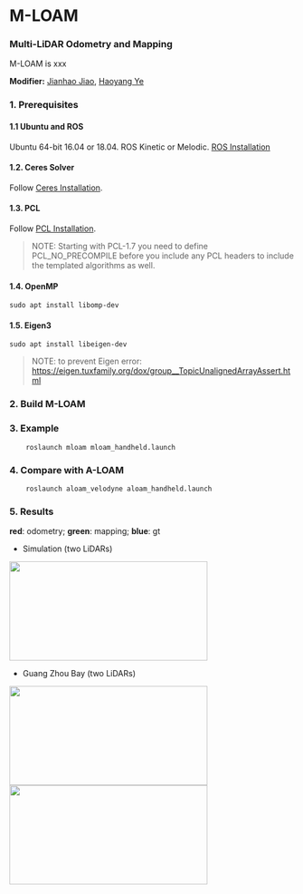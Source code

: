 # M-LOAM
### Multi-LiDAR Odometry and Mapping

M-LOAM is xxx

<!-- A-LOAM is an Advanced implementation of LOAM (J. Zhang and S. Singh. LOAM: Lidar Odometry and Mapping in Real-time), which uses Eigen and Ceres Solver to simplify code structure. This code is modified from LOAM and [LOAM_NOTED](https://github.com/cuitaixiang/LOAM_NOTED). This code is clean and simple without complicated mathematical derivation and redundant operations. It is a good learning material for SLAM beginners. -->

<!-- <img src="https://github.com/HKUST-Aerial-Robotics/A-LOAM/blob/devel/picture/kitti.png" width = 55% height = 55%/> -->

**Modifier:** [Jianhao Jiao](http://gogojjh.github.io), [Haoyang Ye](https://github.com/xxx)


### 1. Prerequisites
#### 1.1 **Ubuntu** and **ROS**
Ubuntu 64-bit 16.04 or 18.04.
ROS Kinetic or Melodic. [ROS Installation](http://wiki.ros.org/ROS/Installation)

#### 1.2. **Ceres Solver**
Follow [Ceres Installation](http://ceres-solver.org/installation.html).

#### 1.3. **PCL**
Follow [PCL Installation](http://www.pointclouds.org/downloads/linux.html).
> NOTE: Starting with PCL-1.7 you need to define PCL_NO_PRECOMPILE before you include any PCL headers to include the templated algorithms as well.

#### 1.4. **OpenMP**
```sudo apt install libomp-dev```

#### 1.5. **Eigen3**
```sudo apt install libeigen-dev```
> NOTE: to prevent Eigen error: https://eigen.tuxfamily.org/dox/group__TopicUnalignedArrayAssert.html

### 2. Build M-LOAM


### 3. Example
```
    roslaunch mloam mloam_handheld.launch
```

### 4. Compare with A-LOAM
```
    roslaunch aloam_velodyne aloam_handheld.launch
```

### 5. Results
**red**: odometry; **green**: mapping; **blue**: gt

* Simulation (two LiDARs) <br>
<img src="picture/simu_jakle_20191230/top.png" width = 350 height = 175 />

* Guang Zhou Bay (two LiDARs) <br>
<img src="picture/gz_bay_20191231/gz_bay_map_new.png" width = 350 height = 175 />
<img src="picture/gz_bay_20191231/gz_bay_map_odom.png" width = 350 height = 175 />

<!--
---
### 2. Build A-LOAM
Clone the repository and catkin_make:

```
    cd ~/catkin_ws/src
    git clone https://github.com/HKUST-Aerial-Robotics/A-LOAM.git
    cd ../
    catkin_make
    source ~/catkin_ws/devel/setup.bash
```

### 3. Velodyne VLP-16 Example
Download [NSH indoor outdoor](https://drive.google.com/file/d/1s05tBQOLNEDDurlg48KiUWxCp-YqYyGH/view) to YOUR_DATASET_FOLDER.

```
    roslaunch aloam_velodyne aloam_velodyne_VLP_16.launch
    rosbag play YOUR_DATASET_FOLDER/nsh_indoor_outdoor.bag
```


### 4. KITTI Example (Velodyne HDL-64)
Download [KITTI Odometry dataset](http://www.cvlibs.net/datasets/kitti/eval_odometry.php) to YOUR_DATASET_FOLDER and set the `dataset_folder` and `sequence_number` parameters in `kitti_helper.launch` file. Note you also convert KITTI dataset to bag file for easy use by setting proper parameters in `kitti_helper.launch`.

```
    roslaunch aloam_velodyne aloam_velodyne_HDL_64.launch
    roslaunch aloam_velodyne kitti_helper.launch
```
<img src="https://github.com/HKUST-Aerial-Robotics/A-LOAM/blob/devel/picture/kitti_gif.gif" width = 720 height = 351 />

### 5. Docker Support
To further facilitate the building process, we add docker in our code. Docker environment is like a sandbox, thus makes our code environment-independent. To run with docker, first make sure [ros](http://wiki.ros.org/ROS/Installation) and [docker](https://docs.docker.com/install/linux/docker-ce/ubuntu/) are installed on your machine. Then add your account to `docker` group by `sudo usermod -aG docker $YOUR_USER_NAME`. **Relaunch the terminal or logout and re-login if you get `Permission denied` error**, type:
```
cd ~/catkin_ws/src/A-LOAM/docker
make build
```
The build process may take a while depends on your machine. After that, run `./run.sh 16` or `./run.sh 64` to launch A-LOAM, then you should be able to see the result.


### 6.Acknowledgements
Thanks for LOAM (J. Zhang and S. Singh. LOAM: Lidar Odometry and Mapping in Real-time) and [LOAM_NOTED](https://github.com/cuitaixiang/LOAM_NOTED).

VINS

LIO-Mapping -->
